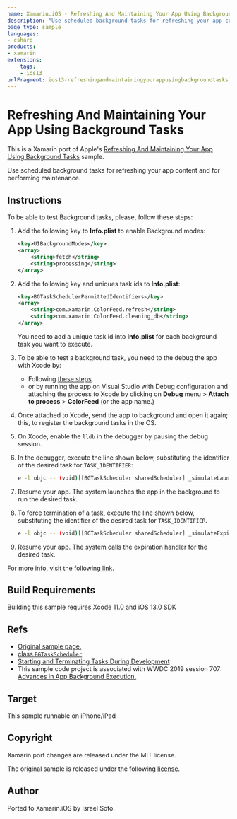 ```yaml
---
name: Xamarin.iOS - Refreshing And Maintaining Your App Using Background Tasks
description: "Use scheduled background tasks for refreshing your app content and for performing maintenance (iOS13)"
page_type: sample
languages:
- csharp
products:
- xamarin
extensions:
    tags:
    - ios13
urlFragment: ios13-refreshingandmaintainingyourappusingbackgroundtasks
---
```

# Refreshing And Maintaining Your App Using Background Tasks

This is a Xamarin port of Apple's [Refreshing And Maintaining Your App Using Background Tasks][1] sample. 

Use scheduled background tasks for refreshing your app content and for performing maintenance.

## Instructions

To be able to test Background tasks, please, follow these steps:

1. Add the following key to **Info.plist** to enable Background modes:
	
	```xml
	<key>UIBackgroundModes</key>
	<array>
		<string>fetch</string>
		<string>processing</string>
	</array>
	```

2. Add the following key and uniques task ids to **Info.plist**:
	
	```xml
	<key>BGTaskSchedulerPermittedIdentifiers</key>
	<array>
		<string>com.xamarin.ColorFeed.refresh</string>
		<string>com.xamarin.ColorFeed.cleaning_db</string>
	</array>
	```

	You need to add a unique task id into **Info.plist** for each background task you want to execute.

3. To be able to test a background task, you need to the debug the app with Xcode by:
	
	* Following [these steps][6]
	* or by running the app on Visual Studio with Debug configuration and attaching the process to Xcode by clicking on **Debug** menu > **Attach to process** > **ColorFeed** (or the app name.)

4. Once attached to Xcode, send the app to background and open it again; this, to register the background tasks in the OS.
5. On Xcode, enable the `lldb` in the debugger by pausing the debug session.
6. In the debugger, execute the line shown below, substituting the identifier of the desired task for `TASK_IDENTIFIER`:

	```sh
	e -l objc -- (void)[[BGTaskScheduler sharedScheduler] _simulateLaunchForTaskWithIdentifier:@"TASK_IDENTIFIER"]
	```

7. Resume your app. The system launches the app in the background to run the desired task.
8. To force termination of a task, execute the line shown below, substituting the identifier of the desired task for `TASK_IDENTIFIER`.

	```sh
	e -l objc -- (void)[[BGTaskScheduler sharedScheduler] _simulateExpirationForTaskWithIdentifier:@"TASK_IDENTIFIER"]

	```

9. Resume your app. The system calls the expiration handler for the desired task.

For more info, visit the following [link][3].

## Build Requirements

Building this sample requires Xcode 11.0 and iOS 13.0 SDK

## Refs

* [Original sample page.][1]
* [class `BGTaskScheduler`][2]
* [Starting and Terminating Tasks During Development][3]
* This sample code project is associated with WWDC 2019 session 707: [Advances in App Background Execution.][4]

## Target

This sample runnable on iPhone/iPad

## Copyright

Xamarin port changes are released under the MIT license.

The original sample is released under the following [license][5].

Author
------

Ported to Xamarin.iOS by Israel Soto.

[1]: https://developer.apple.com/documentation/backgroundtasks/refreshing_and_maintaining_your_app_using_background_tasks
[2]: https://developer.apple.com/documentation/backgroundtasks/bgtaskscheduler
[3]: https://developer.apple.com/documentation/backgroundtasks/starting_and_terminating_tasks_during_development
[4]: https://developer.apple.com/videos/play/wwdc19/707/
[5]: ./LICENSE/LICENSE.txt
[6]: https://docs.microsoft.com/en-us/xamarin/ios/troubleshooting/questions/debugging-with-xcode
